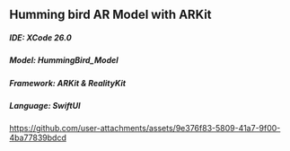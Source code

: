 ## Humming bird AR Model with ARKit

##### IDE: XCode 26.0
##### Model: HummingBird_Model
##### Framework: ARKit & RealityKit
##### Language: SwiftUI



https://github.com/user-attachments/assets/9e376f83-5809-41a7-9f00-4ba77839bdcd

